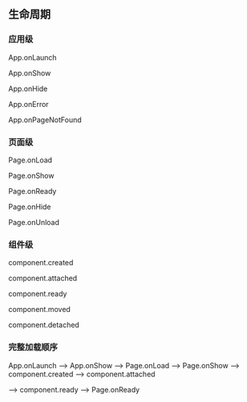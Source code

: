 ## 生命周期

### 应用级

App.onLaunch

App.onShow

App.onHide

App.onError

App.onPageNotFound

### 页面级

Page.onLoad

Page.onShow

Page.onReady

Page.onHide

Page.onUnload

### 组件级

component.created

component.attached

component.ready  

component.moved

component.detached


### 完整加载顺序

App.onLaunch -->  App.onShow -->  Page.onLoad -->  Page.onShow -->  component.created -->  component.attached

-->  component.ready -->  Page.onReady
